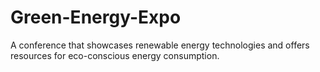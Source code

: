 # Green-Energy-Expo
A conference that showcases renewable energy technologies and offers resources for eco-conscious energy consumption.
